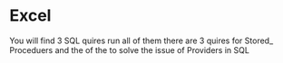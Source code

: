 # Excel
You will find 3 SQL quires run all of them 
there are 3 quires for Stored_ Proceduers 
and the of the to solve the issue of Providers in SQL 
